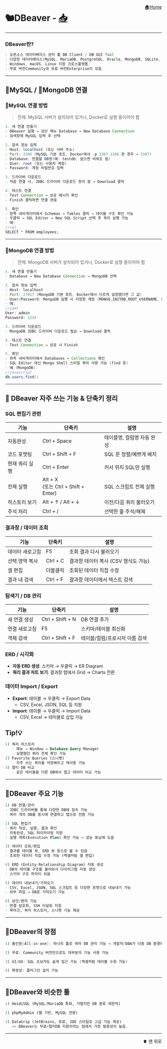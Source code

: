<a href="../ReadMe.md" style="float:right;">🏠Home</a><a id="top"></a>


# 🐿️DBeaver - [📥](Download.md)

---

### DBeaver란?
```java
- 오픈소스 데이터베이스 관리 툴 DB Client / DB GUI Tool
- 다양한 데이터베이스(MySQL, MariaDB, PostgreSQL, Oracle, MongoDB, SQLite, SQL Server 등)에 한 번에 접속하고 관리할 수 있는 통합 도구.
- Windows, macOS, Linux 지원 크로스플랫폼.
- 무료 버전Community과 유료 버전Enterprise이 있음.
```

---


## 🐬MySQL / 🍃MongoDB 연결

### 🐬MySQL 연결 방법

>전제: MySQL 서버가 설치되어 있거나, Docker로 실행 중이어야 함
```java
1. 새 연결 만들기
- DBeaver 실행 → 상단 메뉴 Database → New Database Connection
- 검색창에 MySQL 입력 후 선택

2. 접속 정보 입력
- Host: localhost (또는 서버 주소)
- Port: 3306 (MySQL 기본 포트, Docker에서 -p 3307:3306 한 경우 → 3307)
- Database: 연결할 DB명(예: testdb, 없으면 비워도 됨)
- User: root (또는 사용자 계정)
- Password: 계정 비밀번호 입력

3. 드라이버 다운로드
- 처음 연결 시, JDBC 드라이버 다운로드 창이 뜸 → Download 클릭

4. 테스트 연결
- Test Connection → 성공 메시지 확인
- Finish 클릭하면 연결 완료

5. 확인
- 왼쪽 네비게이터에서 Schemas → Tables 클릭 → 테이블 구조 확인 가능
- 우클릭 → SQL Editor → New SQL Script 선택 후 쿼리 실행 가능
- 예:
//sql
SELECT * FROM employees;
```

---

### 🍃MongoDB 연결 방법
>전제: MongoDB 서버가 설치되어 있거나, Docker로 실행 중이어야 함
```java
1. 새 연결 만들기
- Database → New Database Connection → MongoDB 선택

2. 접속 정보 입력
- Host: localhost
- Port: 27017 (MongoDB 기본 포트, Docker에서 다르게 설정했다면 그 값)
- User/Password: MongoDB 실행 시 지정한 계정 (MONGO_INITDB_ROOT_USERNAME, MONGO_INITDB_ROOT_PASSWORD)
- 예:
//yaml
User: admin
Password: 1234

3. 드라이버 다운로드
- MongoDB JDBC 드라이버 다운로드 필요 → Download 클릭

4. 테스트 연결
- Test Connection → 성공 시 Finish

5. 확인
- 좌측 네비게이터에서 Databases → Collections 확인
- SQL Editor 대신 Mongo Shell 스타일 쿼리 사용 가능 (find 등)
- 예 (MongoDB):
//javascript
db.users.find()
```

---

## 📘 DBeaver 자주 쓰는 기능 & 단축키 정리

### SQL 편집기 관련
| 기능 | 단축키 | 설명 |
|------|--------|------|
| 자동완성 | Ctrl + Space | 테이블명, 컬럼명 자동 완성 |
| 코드 포맷팅 | Ctrl + Shift + F | SQL 문 정렬/예쁘게 배치 |
| 현재 쿼리 실행 | Ctrl + Enter | 커서 위치 SQL만 실행 |
| 전체 실행 | Alt + X <br>(또는 Ctrl + Shift + Enter) | SQL 스크립트 전체 실행 |
| 히스토리 보기 | Alt + ↑ / Alt + ↓ | 이전/다음 쿼리 불러오기 |
| 주석 처리 | Ctrl + / | 선택한 줄 주석/해제 |

### 결과창 / 데이터 조회
| 기능 | 단축키 | 설명 |
|------|--------|------|
| 데이터 새로고침 | F5 | 조회 결과 다시 불러오기 |
| 선택 영역 복사 | Ctrl + C | 결과창 데이터 복사 (CSV 형식도 가능) |
| 셀 편집 | 더블클릭 | 조회된 데이터 직접 수정 |
| 결과 내 검색 | Ctrl + F | 결과창 데이터에서 텍스트 검색 |

### 탐색기 / DB 관리
| 기능 | 단축키 | 설명 |
|------|--------|------|
| 새 연결 생성 | Ctrl + Shift + N | DB 연결 추가 |
| 연결 새로고침 | F5 | 스키마/테이블 최신화 |
| 객체 검색 | Ctrl + Shift + F | 테이블/컬럼/프로시저 이름 검색 |

### ERD / 시각화
- **자동 ERD 생성**: 스키마 → 우클릭 → ER Diagram  
- **쿼리 결과 차트 보기**: 결과창 탭에서 Grid → Charts 전환  

### 데이터 Import / Export
- **Export**: 테이블 → 우클릭 → Export Data  
  - CSV, Excel, JSON, SQL 등 지원  
- **Import**: 테이블 → 우클릭 → Import Data  
  - CSV, Excel → 테이블로 삽입 가능  

## Tip!💡
```sql
1) 쿼리 히스토리 
   - 메뉴 → Window → Database Query Manager  
   - 실행했던 쿼리 전체 확인 가능  
2) Favorite Queries (스니펫)  
   - 자주 쓰는 쿼리를 저장해두고 재사용 가능  
3) 멀티 DB 비교 
   - 같은 테이블을 다른 DB에서 열고 데이터 비교 가능  
```

---

## 📝DBeaver 주요 기능
```sql
1) DB 연결/관리
- JDBC 드라이버를 통해 다양한 DB에 접속 가능
- 여러 개의 DB를 동시에 연결하고 탭으로 전환 가능  

2) SQL 편집기
- 쿼리 작성, 실행, 결과 확인
- 자동완성, SQL 하이라이팅 지원
- 실행 계획(Execution Plan) 확인 가능 → 성능 튜닝에 도움

3) 데이터 조회/편집
- 결과를 테이블 뷰, ERD 뷰 등으로 볼 수 있음
- 조회한 데이터 직접 수정 가능 (엑셀처럼 셀 편집)

4) ERD (Entity-Relationship Diagram) 자동 생성
- DB의 테이블 구조를 불러와서 다이어그램 자동 생성
- 스키마 구조 파악이 쉬움

5) 데이터 내보내기/가져오기
- CSV, Excel, JSON, SQL 스크립트 등 다양한 포맷으로 내보내기 가능
- 외부 파일 → DB로 가져오기 가능

6) 보안/편의 기능
- 연결 암호화, SSH 터널링 지원
- 북마크, 쿼리 히스토리, 스니펫 기능 제공
```

---

## 📝DBeaver의 장점
```java
1) 올인원(All-in-one): 하나의 툴로 여러 DB 관리 가능 → 개발자/DBA가 다중 DB 환경에서 편리하게 사용

2) 무료: Community 버전만으로도 대부분의 기능 사용 가능

3) UI/UX: SQL 초보자도 쉽게 접근 가능 (엑셀처럼 테이블 수정 가능)

4) 확장성: 플러그인 설치 가능
```

---

## 📝DBeaver와 비슷한 툴
```sql
1) HeidiSQL (MySQL/MariaDB 특화, 가볍지만 DB 종류 제한적)

2) phpMyAdmin (웹 기반, MySQL 전용)

3) DataGrip (JetBrains, 유료, IDE 스타일로 고급 기능 제공)
   >> DBeaver는 무료+멀티DB 지원이라는 점에서 가장 범용성이 높음.
```

---

<a href="#top" style="display:block; text-align:right; text-decoration:none; font-size:14px;">
⬆️ 맨 위로
</a>
